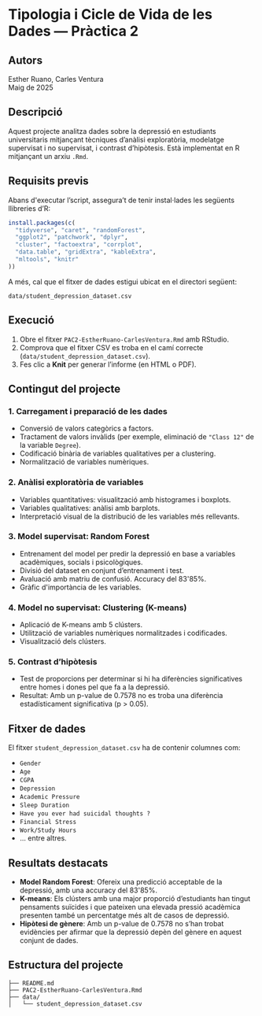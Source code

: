 # Tipologia i Cicle de Vida de les Dades — Pràctica 2

## Autors
Esther Ruano, Carles Ventura  
Maig de 2025

## Descripció

Aquest projecte analitza dades sobre la depressió en estudiants universitaris mitjançant tècniques d’anàlisi exploratòria, modelatge supervisat i no supervisat, i contrast d’hipòtesis. Està implementat en R mitjançant un arxiu `.Rmd`.

## Requisits previs

Abans d'executar l’script, assegura’t de tenir instal·lades les següents llibreries d’R:

```r
install.packages(c(
  "tidyverse", "caret", "randomForest",
  "ggplot2", "patchwork", "dplyr",
  "cluster", "factoextra", "corrplot",
  "data.table", "gridExtra", "kableExtra",
  "mltools", "knitr"
))
```

A més, cal que el fitxer de dades estigui ubicat en el directori següent:

```
data/student_depression_dataset.csv
```

## Execució

1. Obre el fitxer `PAC2-EstherRuano-CarlesVentura.Rmd` amb RStudio.
2. Comprova que el fitxer CSV es troba en el camí correcte (`data/student_depression_dataset.csv`).
3. Fes clic a **Knit** per generar l’informe (en HTML o PDF).

## Contingut del projecte

### 1. Carregament i preparació de les dades

- Conversió de valors categòrics a factors.
- Tractament de valors invàlids (per exemple, eliminació de `"Class 12"` de la variable `Degree`).
- Codificació binària de variables qualitatives per a clustering.
- Normalització de variables numèriques.

### 2. Anàlisi exploratòria de variables

- Variables quantitatives: visualització amb histogrames i boxplots.
- Variables qualitatives: anàlisi amb barplots.
- Interpretació visual de la distribució de les variables més rellevants.

### 3. Model supervisat: Random Forest

- Entrenament del model per predir la depressió en base a variables acadèmiques, socials i psicològiques.
- Divisió del dataset en conjunt d’entrenament i test.
- Avaluació amb matriu de confusió. Accuracy del 83'85%.
- Gràfic d'importància de les variables.

### 4. Model no supervisat: Clustering (K-means)

- Aplicació de K-means amb 5 clústers.
- Utilització de variables numèriques normalitzades i codificades.
- Visualització dels clústers.

### 5. Contrast d’hipòtesis

- Test de proporcions per determinar si hi ha diferències significatives entre homes i dones pel que fa a la depressió.
- Resultat: Amb un p-value de 0.7578 no es troba una diferència estadísticament significativa (p > 0.05).

## Fitxer de dades

El fitxer `student_depression_dataset.csv` ha de contenir columnes com:

- `Gender`
- `Age`
- `CGPA`
- `Depression`
- `Academic Pressure`
- `Sleep Duration`
- `Have you ever had suicidal thoughts ?`
- `Financial Stress`
- `Work/Study Hours`
- ... entre altres.

## Resultats destacats

- **Model Random Forest**: Ofereix una predicció acceptable de la depressió, amb una accuracy del 83'85%.
- **K-means**:  Els clústers amb una major proporció d’estudiants han tingut pensaments suïcides i que pateixen una elevada pressió acadèmica presenten també un percentatge més alt de casos de depressió.
- **Hipòtesi de gènere**: Amb un p-value de 0.7578 no s’han trobat evidències per afirmar que la depressió depèn del gènere en aquest conjunt de dades.

## Estructura del projecte

```
├── README.md
├── PAC2-EstherRuano-CarlesVentura.Rmd
├── data/
│   └── student_depression_dataset.csv
```
